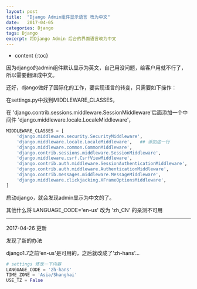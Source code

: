 ```yaml
---
layout: post
title:  "Django Admin组件显示语言 改为中文"
date:   2017-04-05
categories: Django
tags: Django 
excerpt: 将Django Admin 后台的界面语言改为中文
---
```

* content
{:toc}


因为django的admin组件默认显示为英文，自己用没问题，给客户用就不行了，所以需要翻译成中文。

还好，django做好了国际化的工作，要实现语言的转变，只需要如下操作：

在settings.py中找到MIDDLEWARE_CLASSES，

在 'django.contrib.sessions.middleware.SessionMiddleware'后面添加一个中间件 'django.middleware.locale.LocaleMiddleware'，

```python
MIDDLEWARE_CLASSES = [
    'django.middleware.security.SecurityMiddleware',
    'django.middleware.locale.LocaleMiddleware',   ## 添加这一行
    'django.middleware.common.CommonMiddleware',
    'django.contrib.sessions.middleware.SessionMiddleware',
    'django.middleware.csrf.CsrfViewMiddleware',
    'django.contrib.auth.middleware.SessionAuthenticationMiddleware',
    'django.contrib.auth.middleware.AuthenticationMiddleware',
    'django.contrib.messages.middleware.MessageMiddleware',
    'django.middleware.clickjacking.XFrameOptionsMiddleware',
]
```

启动django，就会发现admin显示为中文的了。



其他什么将 LANGUAGE_CODE='en-us' 改为 'zh_CN' 的亲测不可用



------------------------

2017-04-26 更新

发现了新的办法

django1.7之前‘en-us'是可用的，之后就改成了'zh-hans'...

```python
# settings 修改一下内容
LANGUAGE_CODE = 'zh-hans'
TIME_ZONE = 'Asia/Shanghai'
USE_TZ = False
```

